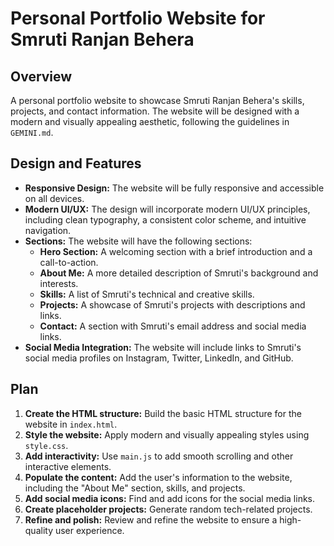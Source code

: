 # Personal Portfolio Website for Smruti Ranjan Behera

## Overview

A personal portfolio website to showcase Smruti Ranjan Behera's skills, projects, and contact information. The website will be designed with a modern and visually appealing aesthetic, following the guidelines in `GEMINI.md`.

## Design and Features

*   **Responsive Design:** The website will be fully responsive and accessible on all devices.
*   **Modern UI/UX:** The design will incorporate modern UI/UX principles, including clean typography, a consistent color scheme, and intuitive navigation.
*   **Sections:** The website will have the following sections:
    *   **Hero Section:** A welcoming section with a brief introduction and a call-to-action.
    *   **About Me:** A more detailed description of Smruti's background and interests.
    *   **Skills:** A list of Smruti's technical and creative skills.
    *   **Projects:** A showcase of Smruti's projects with descriptions and links.
    *   **Contact:** A section with Smruti's email address and social media links.
*   **Social Media Integration:** The website will include links to Smruti's social media profiles on Instagram, Twitter, LinkedIn, and GitHub.

## Plan

1.  **Create the HTML structure:** Build the basic HTML structure for the website in `index.html`.
2.  **Style the website:** Apply modern and visually appealing styles using `style.css`.
3.  **Add interactivity:** Use `main.js` to add smooth scrolling and other interactive elements.
4.  **Populate the content:** Add the user's information to the website, including the "About Me" section, skills, and projects.
5.  **Add social media icons:** Find and add icons for the social media links.
6.  **Create placeholder projects:** Generate random tech-related projects.
7.  **Refine and polish:** Review and refine the website to ensure a high-quality user experience.

